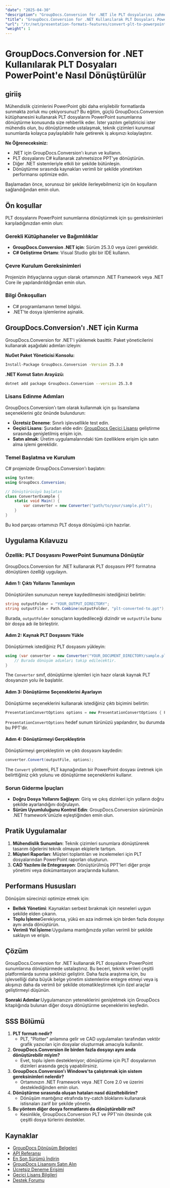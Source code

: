 ```yaml
---
"date": "2025-04-30"
"description": "GroupDocs.Conversion for .NET ile PLT dosyalarını zahmetsizce PowerPoint sunumlarına nasıl dönüştüreceğinizi öğrenin. Mühendislik iş akışlarınızı geliştirmek için bu ayrıntılı kılavuzu izleyin."
"title": "GroupDocs.Conversion for .NET Kullanılarak PLT Dosyaları PowerPoint'e Nasıl Dönüştürülür (Adım Adım Kılavuz)"
"url": "/tr/net/presentation-formats-features/convert-plt-to-powerpoint-groupdocs-conversion-net/"
"weight": 1
---
```


# GroupDocs.Conversion for .NET Kullanılarak PLT Dosyaları PowerPoint'e Nasıl Dönüştürülür

## giriiş

Mühendislik çizimlerini PowerPoint gibi daha erişilebilir formatlarda sunmakta zorluk mu çekiyorsunuz? Bu eğitim, güçlü GroupDocs.Conversion kütüphanesini kullanarak PLT dosyalarını PowerPoint sunumlarına dönüştürme konusunda size rehberlik eder. İster yazılım geliştiricisi ister mühendis olun, bu dönüştürmede ustalaşmak, teknik çizimleri kurumsal sunumlarda kolayca paylaşılabilir hale getirerek iş akışınızı kolaylaştırır.

**Ne Öğreneceksiniz:**
- .NET için GroupDocs.Conversion'ı kurun ve kullanın.
- PLT dosyalarını C# kullanarak zahmetsizce PPT'ye dönüştürün.
- Diğer .NET sistemleriyle etkili bir şekilde bütünleşin.
- Dönüştürme sırasında kaynakları verimli bir şekilde yönetirken performansı optimize edin.

Başlamadan önce, sorunsuz bir şekilde ilerleyebilmeniz için ön koşulların sağlandığından emin olun.

## Ön koşullar
PLT dosyalarını PowerPoint sunumlarına dönüştürmek için şu gereksinimleri karşıladığınızdan emin olun:

### Gerekli Kütüphaneler ve Bağımlılıklar
- **GroupDocs.Conversion .NET için**: Sürüm 25.3.0 veya üzeri gereklidir.
- **C# Geliştirme Ortamı**: Visual Studio gibi bir IDE kullanın.

### Çevre Kurulum Gereksinimleri
Projenizin ihtiyaçlarına uygun olarak ortamınızın .NET Framework veya .NET Core ile yapılandırıldığından emin olun.

### Bilgi Önkoşulları
- C# programlamanın temel bilgisi.
- .NET'te dosya işlemlerine aşinalık.

## GroupDocs.Conversion'ı .NET için Kurma
GroupDocs.Conversion for .NET'i yüklemek basittir. Paket yöneticilerini kullanarak aşağıdaki adımları izleyin:

**NuGet Paket Yöneticisi Konsolu:**

```bash
Install-Package GroupDocs.Conversion -Version 25.3.0
```

**.NET Komut Satırı Arayüzü:**

```bash
dotnet add package GroupDocs.Conversion --version 25.3.0
```

### Lisans Edinme Adımları
GroupDocs.Conversion'ı tam olarak kullanmak için şu lisanslama seçeneklerini göz önünde bulundurun:

- **Ücretsiz Deneme**: Sınırlı işlevsellikle test edin.
- **Geçici Lisans**: Şuradan elde edin: [GroupDocs Geçici Lisansı](https://purchase.groupdocs.com/temporary-license/) geliştirme sırasında genişletilmiş erişim için.
- **Satın almak**: Üretim uygulamalarındaki tüm özelliklere erişim için satın alma işlemi gereklidir.

### Temel Başlatma ve Kurulum
C# projenizde GroupDocs.Conversion'ı başlatın:

```csharp
using System;
using GroupDocs.Conversion;

// Dönüştürücüyü başlatın
class ConverterExample {
    static void Main() {
        var converter = new Converter("path/to/your/sample.plt");
    }
}
```
Bu kod parçası ortamınızı PLT dosya dönüşümü için hazırlar.

## Uygulama Kılavuzu

### Özellik: PLT Dosyasını PowerPoint Sunumuna Dönüştür
GroupDocs.Conversion for .NET kullanarak PLT dosyasını PPT formatına dönüştüren özelliği uygulayın.

#### Adım 1: Çıktı Yollarını Tanımlayın
Dönüştürülen sununuzun nereye kaydedilmesini istediğinizi belirtin:

```csharp
string outputFolder = "YOUR_OUTPUT_DIRECTORY";
string outputFile = Path.Combine(outputFolder, "plt-converted-to.ppt");
```
Burada, `outputFolder` sonuçların kaydedileceği dizindir ve `outputFile` bunu bir dosya adı ile birleştirir.

#### Adım 2: Kaynak PLT Dosyasını Yükle
Dönüştürmek istediğiniz PLT dosyasını yükleyin:

```csharp
using (var converter = new Converter("YOUR_DOCUMENT_DIRECTORY/sample.plt")) {
    // Burada dönüşüm adımları takip edilecektir.
}
```
The `Converter` sınıf, dönüştürme işlemleri için hazır olarak kaynak PLT dosyanızın yolu ile başlatılır.

#### Adım 3: Dönüştürme Seçeneklerini Ayarlayın
Dönüştürme seçeneklerini kullanarak istediğiniz çıktı biçimini belirtin:

```csharp
PresentationConvertOptions options = new PresentationConvertOptions { Format = PresentationFileType.Ppt };
```
`PresentationConvertOptions` hedef sunum türünüzü yapılandırır, bu durumda bu PPT'dir.

#### Adım 4: Dönüştürmeyi Gerçekleştirin
Dönüştürmeyi gerçekleştirin ve çıktı dosyasını kaydedin:

```csharp
converter.Convert(outputFile, options);
```
The `Convert` yöntemi, PLT kaynağından bir PowerPoint dosyası üretmek için belirttiğiniz çıktı yolunu ve dönüştürme seçeneklerini kullanır.

### Sorun Giderme İpuçları
- **Doğru Dosya Yollarını Sağlayın**: Giriş ve çıkış dizinleri için yolların doğru şekilde ayarlandığını doğrulayın.
- **Sürüm Uyumluluğunu Kontrol Edin**: GroupDocs.Conversion sürümünün .NET framework'ünüzle eşleştiğinden emin olun.

## Pratik Uygulamalar
1. **Mühendislik Sunumları**: Teknik çizimleri sunumlara dönüştürerek tasarım öğelerini teknik olmayan ekiplerle tartışın.
2. **Müşteri Raporları**: Müşteri toplantıları ve incelemeleri için PLT dosyalarından PowerPoint raporları oluşturun.
3. **CAD Yazılımı ile Entegrasyon**: Dönüştürülmüş PPT'leri diğer proje yönetimi veya dokümantasyon araçlarında kullanın.

## Performans Hususları
Dönüşüm sürecinizi optimize etmek için:
- **Bellek Yönetimi**: Kaynakları serbest bırakmak için nesneleri uygun şekilde elden çıkarın.
- **Toplu İşleme**Gerekiyorsa, yükü en aza indirmek için birden fazla dosyayı aynı anda dönüştürün.
- **Verimli Yol İşleme**:Uygulama mantığınızda yolları verimli bir şekilde saklayın ve erişin.

## Çözüm
GroupDocs.Conversion for .NET kullanarak PLT dosyalarını PowerPoint sunumlarına dönüştürmede ustalaştınız. Bu beceri, teknik verileri çeşitli platformlarda sunma şeklinizi geliştirir. Daha fazla araştırma için, bu işlevselliği daha büyük belge yönetim sistemlerine entegre etmeyi veya iş akışınızı daha da verimli bir şekilde otomatikleştirmek için özel araçlar geliştirmeyi düşünün.

**Sonraki Adımlar**:Uygulamanızın yeteneklerini genişletmek için GroupDocs kitaplığında bulunan diğer dosya dönüştürme seçeneklerini keşfedin.

## SSS Bölümü
1. **PLT formatı nedir?**
   - PLT, "Plotter" anlamına gelir ve CAD uygulamaları tarafından vektör grafik yazıcıları için dosyalar oluşturmak amacıyla kullanılır.
2. **GroupDocs.Conversion ile birden fazla dosyayı aynı anda dönüştürebilir miyim?**
   - Evet, toplu işlem destekleniyor; dönüştürme için PLT dosyalarının dizinleri arasında geçiş yapabilirsiniz.
3. **GroupDocs.Conversion'ı Windows'ta çalıştırmak için sistem gereksinimleri nelerdir?**
   - Ortamınızın .NET Framework veya .NET Core 2.0 ve üzerini desteklediğinden emin olun.
4. **Dönüştürme sırasında oluşan hataları nasıl düzeltebilirim?**
   - Dönüşüm mantığınız etrafında try-catch bloklarını kullanarak istisnaları zarif bir şekilde yönetin.
5. **Bu yöntem diğer dosya formatlarını da dönüştürebilir mi?**
   - Kesinlikle, GroupDocs.Conversion PLT ve PPT'nin ötesinde çok çeşitli dosya türlerini destekler.

## Kaynaklar
- [GroupDocs Dönüşüm Belgeleri](https://docs.groupdocs.com/conversion/net/)
- [API Referansı](https://reference.groupdocs.com/conversion/net/)
- [En Son Sürümü İndirin](https://releases.groupdocs.com/conversion/net/)
- [GroupDocs Lisansını Satın Alın](https://purchase.groupdocs.com/buy)
- [Ücretsiz Deneme Erişimi](https://releases.groupdocs.com/conversion/net/)
- [Geçici Lisans Bilgileri](https://purchase.groupdocs.com/temporary-license/)
- [Destek Forumu](https://forum.groupdocs.com/c/conversion/10)